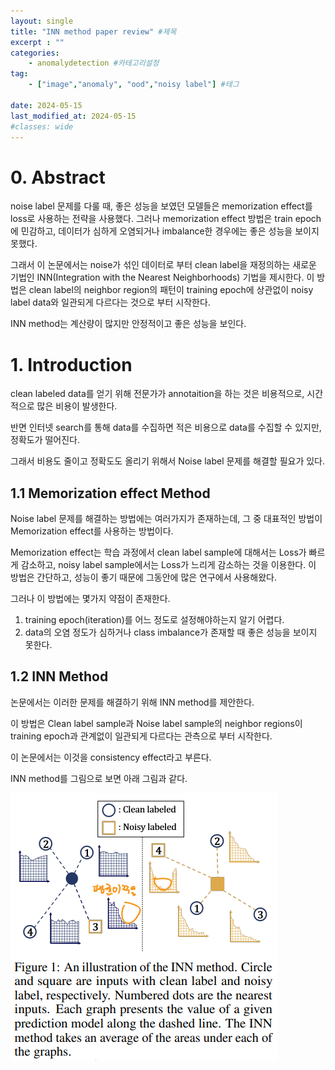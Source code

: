 ```yaml
---
layout: single
title: "INN method paper review" #제목
excerpt : ""
categories: 
    - anomalydetection #카테고리설정
tag: 
    - ["image","anomaly", "ood","noisy label"] #테그

date: 2024-05-15
last_modified_at: 2024-05-15
#classes: wide    
---
```


# 0. Abstract

noise label 문제를 다룰 때, 좋은 성능을 보였던 모델들은 memorization effect를 loss로 사용하는 전략을 사용했다.
그러나 memorization effect 방법은 train epoch에 민감하고, 데이터가 심하게 오염되거나 imbalance한 경우에는 좋은 성능을 보이지 못했다.

그래서 이 논문에서는 noise가 섞인 데이터로 부터 clean label을 재정의하는 새로운 기법인 INN(Integration with the Nearest Neighborhoods) 기법을 제시한다.
이 방법은 clean label의 neighbor region의 패턴이 training epoch에 상관없이 noisy label data와 일관되게 다르다는 것으로 부터 시작한다.

INN method는 계산량이 많지만 안정적이고 좋은 성능을 보인다.

# 1. Introduction

clean labeled data를 얻기 위해 전문가가 annotaition을 하는 것은 비용적으로, 시간적으로 많은 비용이 발생한다.

반면 인터넷 search를 통해 data를 수집하면 적은 비용으로 data를 수집할 수 있지만, 정확도가 떨어진다.

그래서 비용도 줄이고 정확도도 올리기 위해서 Noise label 문제를 해결할 필요가 있다.


## 1.1 Memorization effect Method
Noise label 문제를 해결하는 방법에는 여러가지가 존재하는데, 그 중 대표적인 방법이 Memorization effect를 사용하는 방법이다.

Memorization effect는 학습 과정에서 clean label sample에 대해서는 Loss가 빠르게 감소하고, noisy label sample에서는 Loss가 느리게 감소하는 것을 이용한다.
이 방법은 간단하고, 성능이 좋기 때문에 그동안에 많은 연구에서 사용해왔다.

그러나 이 방법에는 몇가지 약점이 존재한다.
1. training epoch(iteration)를 어느 정도로 설정해야하는지 알기 어렵다.
2. data의 오염 정도가 심하거나 class imbalance가 존재할 때 좋은 성능을 보이지 못한다.


## 1.2 INN Method
논문에서는 이러한 문제를 해결하기 위해 INN method를 제안한다.

이 방법은 Clean label sample과 Noise label sample의 neighbor regions이 training epoch과 관계없이 일관되게 다르다는 관측으로 부터 시작한다.

이 논문에서는 이것을 consistency effect라고 부른다. 

INN method를 그림으로 보면 아래 그림과 같다.

![INN](/assets/images/anomalydetection/INN/INN_figure.png)
